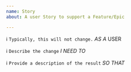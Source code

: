 ```yaml
---
name: Story
about: A user Story to support a Feature/Epic

---
```


:information_source: `Typically, this will not change.`
*AS A* USER 

:information_source: `Describe the change`
*I NEED TO* 

:information_source: `Provide a description of the result`
*SO THAT*
